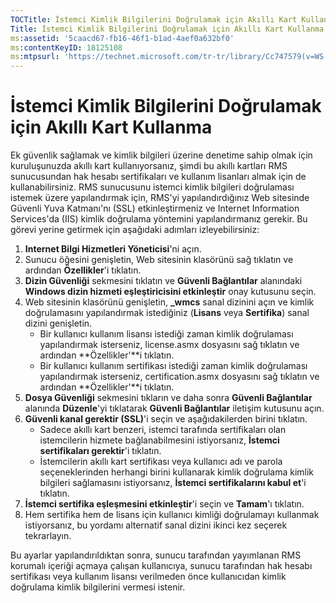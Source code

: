 ```yaml
---
TOCTitle: İstemci Kimlik Bilgilerini Doğrulamak için Akıllı Kart Kullanma
Title: İstemci Kimlik Bilgilerini Doğrulamak için Akıllı Kart Kullanma
ms:assetid: '5caacd67-fb16-46f1-b1ad-4aef0a632bf0'
ms:contentKeyID: 18125108
ms:mtpsurl: 'https://technet.microsoft.com/tr-tr/library/Cc747579(v=WS.10)'
---
```


İstemci Kimlik Bilgilerini Doğrulamak için Akıllı Kart Kullanma
===============================================================

Ek güvenlik sağlamak ve kimlik bilgileri üzerine denetime sahip olmak için kuruluşunuzda akıllı kart kullanıyorsanız, şimdi bu akıllı kartları RMS sunucusundan hak hesabı sertifikaları ve kullanım lisanları almak için de kullanabilirsiniz. RMS sunucusunu istemci kimlik bilgileri doğrulaması istemek üzere yapılandırmak için, RMS'yi yapılandırdığınız Web sitesinde Güvenli Yuva Katmanı'nı (SSL) etkinleştirmeniz ve Internet Information Services'da (IIS) kimlik doğrulama yöntemini yapılandırmanız gerekir. Bu görevi yerine getirmek için aşağıdaki adımları izleyebilirsiniz:

1.  **Internet Bilgi Hizmetleri Yöneticisi**'ni açın.
2.  Sunucu öğesini genişletin, Web sitesinin klasörünü sağ tıklatın ve ardından **Özellikler**'i tıklatın.
3.  **Dizin Güvenliği** sekmesini tıklatın ve **Güvenli Bağlantılar** alanındaki **Windows dizin hizmeti eşleştiricisini etkinleştir** onay kutusunu seçin.
4.  Web sitesinin klasörünü genişletin, **\_wmcs** sanal dizinini açın ve kimlik doğrulamasını yapılandırmak istediğiniz (**Lisans** veya **Sertifika**) sanal dizini genişletin.
    -   Bir kullanıcı kullanım lisansı istediği zaman kimlik doğrulaması yapılandırmak isterseniz, license.asmx dosyasını sağ tıklatın ve ardından **Özellikler'**i tıklatın.
    -   Bir kullanıcı kullanım sertifikası istediği zaman kimlik doğrulaması yapılandırmak isterseniz, certification.asmx dosyasını sağ tıklatın ve ardından **Özellikler'**i tıklatın.
5.  **Dosya Güvenliği** sekmesini tıkların ve daha sonra **Güvenli Bağlantılar** alanında **Düzenle**'yi tıklatarak **Güvenli Bağlantılar** iletişim kutusunu açın.
6.  **Güvenli kanal gerektir (SSL)**'i seçin ve aşağıdakilerden birini tıklatın.
    -   Sadece akıllı kart benzeri, istemci tarafında sertifikaları olan istemcilerin hizmete bağlanabilmesini istiyorsanız, **İstemci sertifikaları gerektir**'i tıklatın.
    -   İstemcilerin akıllı kart sertifikası veya kullanıcı adı ve parola seçeneklerinden herhangi birini kullanarak kimlik doğrulama kimlik bilgileri sağlamasını istiyorsanız, **İstemci sertifikalarını kabul et**'i tıklatın.
7.  **İstemci sertifika eşleşmesini etkinleştir**'i seçin ve **Tamam**'ı tıklatın.
8.  Hem sertifika hem de lisans için kullanıcı kimliği doğrulamayı kullanmak istiyorsanız, bu yordamı alternatif sanal dizini ikinci kez seçerek tekrarlayın.

Bu ayarlar yapılandırıldıktan sonra, sunucu tarafından yayımlanan RMS korumalı içeriği açmaya çalışan kullanıcıya, sunucu tarafından hak hesabı sertifikası veya kullanım lisansı verilmeden önce kullanıcıdan kimlik doğrulama kimlik bilgilerini vermesi istenir.
